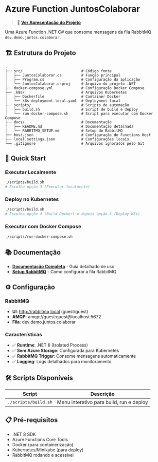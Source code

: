 # Azure Function JuntosColaborar

> 🎯 **[Ver Apresentação do Projeto](https://spiral-hull-28458762.figma.site)** 

Uma Azure Function .NET C# que consome mensagens da fila RabbitMQ `dev.demo.juntos.colaborar`.

## 🏗️ Estrutura do Projeto

```
.
├── src/                           # Código fonte
│   ├── JuntosColaborar.cs         # Função principal
│   ├── Program.cs                 # Configuração da aplicação
│   └── JuntosColaborar.csproj     # Arquivo do projeto .NET
├── docker-compose.yml             # Configuração Docker Compose
├── .k8s/                          # Arquivos Kubernetes
│   ├── Dockerfile                 # Container Docker
│   └── k8s-deployment-local.yaml  # Deployment local
├── scripts/                       # Scripts de automação
│   ├── build.sh                   # Script de build e deploy
│   └── run-docker-compose.sh      # Script para executar com Docker Compose
├── docs/                          # Documentação
│   ├── README.md                  # Documentação detalhada
│   └── RABBITMQ_SETUP.md          # Setup do RabbitMQ
├── host.json                      # Configuração do Functions Host
├── local.settings.json            # Configurações locais
└── .gitignore                     # Arquivos ignorados pelo Git
```

## 🚀 Quick Start

### Executar Localmente
```bash
./scripts/build.sh
# Escolha opção 3 (Executar localmente)
```

### Deploy no Kubernetes
```bash
./scripts/build.sh
# Escolha opção 4 (Build Docker) e depois opção 5 (Deploy K8s)
```

### Executar com Docker Compose
```bash
./scripts/run-docker-compose.sh
```

## 📚 Documentação

- **[Documentação Completa](docs/README.md)** - Guia detalhado de uso
- **[Setup RabbitMQ](docs/RABBITMQ_SETUP.md)** - Como configurar a fila RabbitMQ

## ⚙️ Configuração

### RabbitMQ
- **UI**: http://rabbitmq.local (guest/guest)
- **AMQP**: amqp://guest:guest@localhost:5672
- **Fila**: dev.demo.juntos.colaborar

### Características
- ✅ **Runtime**: .NET 8 (Isolated Process)
- ✅ **Sem Azure Storage**: Configurada para Kubernetes
- ✅ **RabbitMQ Trigger**: Consome mensagens automaticamente
- ✅ **Logging**: Logs detalhados para monitoramento

## 🛠️ Scripts Disponíveis

| Script | Descrição |
|--------|-----------|
| `./scripts/build.sh` | Menu interativo para build, run e deploy |

## 📋 Pré-requisitos

- .NET 8 SDK
- Azure Functions Core Tools
- Docker (para containerização)
- Kubernetes/Minikube (para deploy)
- RabbitMQ rodando e acessível